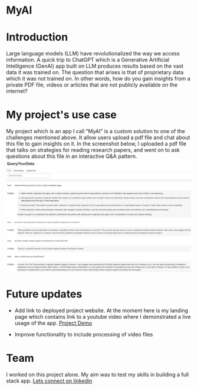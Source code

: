 # MyAI

# Introduction
Large language models (LLM) have revolutionalized the way we access information.
A quick trip to ChatGPT which is a Generative Artificial Intelligence (GenAI) app built
on LLM produces results based on the vast data it was trained on. The question that arises
is that of proprietary data which it was not trained on. In other words, how do you gain insights
from a private PDF file, videos or articles that are not publicly available on the internet?

# My project's use case
My project which is an app I call "MyAI" is a custom solution to one of the challenges mentioned
above. It allow users upload a pdf file and chat about this file to gain insights on it. In the
screenshot below, I uploaded a pdf file that talks on strategies for reading research papers,
and went on to ask questions about this file in an interactive Q&A pattern.
![ProjectScreenshot.PNG](https://github.com/Elocodes/MyAI/blob/master/ProjectScreenshot.PNG)

# Future updates

* Add link to deployed project website. At the moment here is my landing page
which contains link to a youtube video where I demonstrated a live usage of the app. [Project Demo](https://elocodes.github.io)

* Improve functionality to include processing of video files
  
# Team
I worked on this project alone. My aim was to test my skills in building a full stack app.
[Lets connect on linkedin](https://www.linkedin.com/in/elochukwuodoeze)   
